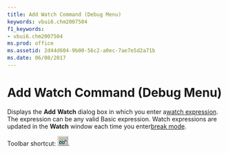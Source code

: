 ```yaml
---
title: Add Watch Command (Debug Menu)
keywords: vbui6.chm2007504
f1_keywords:
- vbui6.chm2007504
ms.prod: office
ms.assetid: 2d44d604-9b00-56c2-a0ec-7ae7e5d2a71b
ms.date: 06/08/2017
---
```



# Add Watch Command (Debug Menu)

Displays the  **Add** **Watch** dialog box in which you enter a[watch expression](vbe-glossary.md). The expression can be any valid Basic expression. Watch expressions are updated in the  **Watch** window each time you enter[break mode](vbe-glossary.md).

Toolbar shortcut: 
![Toolbar button](../../../images/tbr_addw_ZA01201668.gif).


